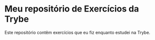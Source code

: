 # Meu repositório de Exercícios da Trybe

Este repositório contêm exercícios que eu fiz enquanto estudei na Trybe.